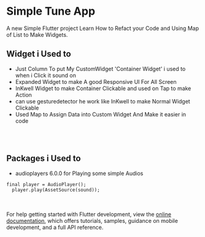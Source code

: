 # Simple Tune App

A new Simple Flutter project Learn How to Refact your Code and Using Map of List to Make Widgets.
<br>
## Widget i Used to 
- Just Column To put My CustomWidget 'Container Widget' i used to when i Click it sound on <br>
- Expanded Widget to make A good Responsive UI For All Screen<br>
- InKwell Widget to make Container Clickable and used on Tap to make Action<br>
- can use gesturedetector he work like InKwell to make Normal Widget Clickable
- Used Map to Assign Data into Custom Widget And Make it easier in code   
<br>  
<br>

## Packages i Used to 
- audioplayers 6.0.0 for Playing some simple Audios
```
final player = AudioPlayer();
  player.play(AssetSource(sound));
```
<br><br>
For help getting started with Flutter development, view the
[online documentation](https://docs.flutter.dev/), which offers tutorials,
samples, guidance on mobile development, and a full API reference.
